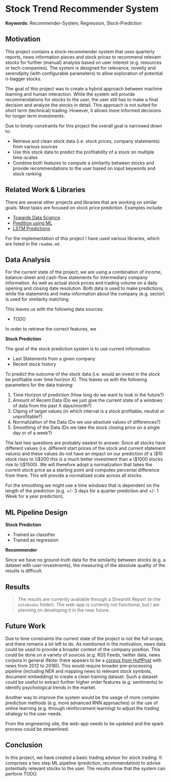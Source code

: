 # Stock Trend Recommender System

**Keywords**: Recommender-System, Regression, Stock-Prediction

## Motivation

This project contains a stock-recommender system that uses quarterly reports, news information pieces and stock prices to recommend relevant stocks for further (manual) analysis based on user interest (e.g. resources or tech-companies). The system is designed for relevance, novelty and serendipity (with configurable parameters) to allow exploration of potential n-bagger stocks.

The goal of this project was to create a hybrid approach between machine learning and human interaction.
While the system will provide recommendations for stocks to the user, the user still has to make a final decision and analyze the stocks in detail.
This approach is not suited for short term (technical) trading. However, it allows more informed decisions for longer term investments.

Due to timely constraints for this project the overall goal is narrowed down to:

* Retrieve and clean stock data (i.e. stock prices, company statements) from various sources
* Use this stock data to predict the profitability of a stock on multiple time-scales
* Combine both features to compute a similarity between stocks and provide recommendations to the user based on input keywords and stock ranking

## Related Work & Libraries

There are several other projects and libraries that are working on similar goals. Most tasks are focused on stock price prediction.
Examples include:

* [Towards Data Science](https://towardsdatascience.com/stock-prediction-in-python-b66555171a2)
* [Predition using ML](https://medium.com/@randerson112358/predict-stock-prices-using-python-machine-learning-53aa024da20a)
* [LSTM Predictions](https://www.datacamp.com/community/tutorials/lstm-python-stock-market)

For the implementation of this project I have used various libraries, which are listed in the `readme.md`.

## Data Analysis

For the current state of the project, we are using a combination of income, balance-sheet and cash-flow statements for intermediary company information.
As well as actual stock prices and trading volume on a daily opening and closing date resolution. Both data is used to make predictions, while the statements and meta-information about the company (e.g. sector) is used for similarity matching.

This leaves us with the following data sources:

* TODO

In order to retrieve the correct features, we

**Stock Prediction**

The goal of the stock prediction system is to use current information:

* Last Statements from a given company
* Recent stock history

To predict the outcome of the stock data (i.e. would an invest in the stock be profitable over time horizon X). This leaves us with the following parameters for the data training:

1. Time Horizon of prediction (How long do we want to look in the future?)
2. Amount of Recent Data (Do we just give the current state of a windows of data from the past X days/month?)
3. Cliping of target values (in which interval is a stock profitable, neutral or unprofitable?)
3. Normalization of the Data (Do we use absolute values of differences?)
4. Smoothing of the Data (Do we take the stock closing price on a single day or of a week?)

The last two questions are probably easiest to answer. Since all stocks have different values (i.e. different start prices of the stock and current statement values) and these values do not have an impact on our prediction (if a \\$10 stock rises to \\$200 this is a much better investment than a \\$1000 stocks rise to \\$1500). We will therefore adopt a normalization that takes the current stock price as a starting point and computes percental difference from there. This will provide a normalized scale across all stocks.

For the smoothing we might use a time windows that is dependent on the length of the prediction (e.g. +/- 3 days for a quarter prediction and +/- 1 Week for a year prediction).

## ML Pipeline Design

**Stock Prediction**

* Trained as classifier
* Trained as regression

**Recommender**

Since we have no ground-truth data for the similarity between stocks (e.g. a dataset with user-investments), the measuring of the absolute quality of the results is difficult.

## Results

> The results are currently available through a Streamlit Report (in the `notebooks` folder). The web-app is currently not functional, but I am planning on developing it in the near future.

## Future Work

Due to time constraints the current state of the project is not the full scope, and there remains a lot left to do.
As mentioned in the motivation, news data could be used to provide a broader context of the company position.
This could be done on a variety of sources (e.g. RSS Feeds, twitter data, news corpora in general (Note: there appears to be a [corpus from HuffPost](https://www.kaggle.com/rmisra/news-category-dataset) with news from 2012 to 2018)).
This would require broader pre-processing pipeline (including NER and mapping news to relevant stock symbols, document embedding) to create a clean training dataset.
Such a dataset could be useful to extract further higher order features (e.g. sentiments) to identify psychological trends in the market.

Another way to improve the system would be the usage of more complex prediction methods (e.g. more advanced RNN approaches) or the use of online learning (e.g. through reinforcement learning) to adjust the trading strategy to the user needs.

From the engineering site, the web-app needs to be updated and the spark process could be streamlined.


## Conclusion

In this project, we have created a basic trading advisor for stock trading. It comprises a two step ML pipeline (prediction, recommendation) to advise potentially relevant stocks to the user.
The results show that the system can perform TODO.
